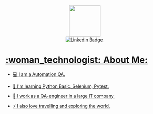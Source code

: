 <div id="header" align="center">
  <img src="https://media.giphy.com/media/cmCEsJZHYBPels360q/giphy.gif" width="100"/>
</div>

<div id="badges" align="center">
  <a href="https://online.sbis.ru/opendoc.html?guid=dd9c7d22-3cc2-47ad-aae1-0019009751e5&client=3">
    <img src="https://img.shields.io/badge/LinkedIn-blue?style=for-the-badge&logo=linkedin&logoColor=white" alt="LinkedIn Badge"/>
  <img src="https://komarev.com/ghpvc/?username=alinasafina22&style=flat-square&color=blue" alt=""/>
</div>


  
<h1>:woman_technologist: About Me:</h1>

- :computer: I am a Automation QA.

- :telescope: I'm learning Python Basic, Selenium, Pytest.

- :seedling: I work as a QA-engineer in a large IT company.

- :zap: I also love travelling and exploring the world.



